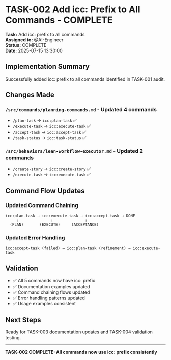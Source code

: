 # TASK-002 Add icc: Prefix to All Commands - COMPLETE

**Task:** Add icc: prefix to all commands  
**Assigned to:** @AI-Engineer  
**Status:** COMPLETE  
**Date:** 2025-07-15 13:30:00

## Implementation Summary

Successfully added icc: prefix to all commands identified in TASK-001 audit.

## Changes Made

### `/src/commands/planning-commands.md` - Updated 4 commands
- `/plan-task` → `icc:plan-task` ✅
- `/execute-task` → `icc:execute-task` ✅
- `/accept-task` → `icc:accept-task` ✅
- `/task-status` → `icc:task-status` ✅

### `/src/behaviors/lean-workflow-executor.md` - Updated 2 commands
- `/create-story` → `icc:create-story` ✅
- `/execute-task` → `icc:execute-task` ✅

## Command Flow Updates

### Updated Command Chaining
```
icc:plan-task → icc:execute-task → icc:accept-task → DONE
     ↓              ↓              ↓
  (PLAN)       (EXECUTE)     (ACCEPTANCE)
```

### Updated Error Handling
```
icc:accept-task (failed) → icc:plan-task (refinement) → icc:execute-task
```

## Validation

- ✅ All 5 commands now have icc: prefix
- ✅ Documentation examples updated
- ✅ Command chaining flows updated
- ✅ Error handling patterns updated
- ✅ Usage examples consistent

## Next Steps

Ready for TASK-003 documentation updates and TASK-004 validation testing.

---
**TASK-002 COMPLETE: All commands now use icc: prefix consistently**